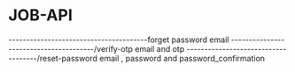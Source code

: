 # JOB-API
---------------------------------------forget password
   email
---------------------------------------/verify-otp
  email and otp
------------------------------------/reset-password
 email , password and password_confirmation
